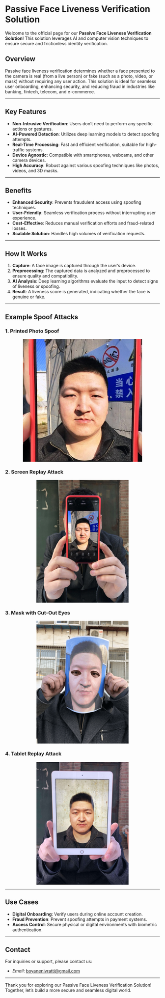 # Passive Face Liveness Verification Solution

Welcome to the official page for our **Passive Face Liveness Verification Solution**! This solution leverages AI and computer vision techniques to ensure secure and frictionless identity verification.

## Overview
Passive face liveness verification determines whether a face presented to the camera is real (from a live person) or fake (such as a photo, video, or mask) without requiring any user action. This solution is ideal for seamless user onboarding, enhancing security, and reducing fraud in industries like banking, fintech, telecom, and e-commerce.

---

## Key Features
- **Non-Intrusive Verification**: Users don’t need to perform any specific actions or gestures.
- **AI-Powered Detection**: Utilizes deep learning models to detect spoofing attempts.
- **Real-Time Processing**: Fast and efficient verification, suitable for high-traffic systems.
- **Device Agnostic**: Compatible with smartphones, webcams, and other camera devices.
- **High Accuracy**: Robust against various spoofing techniques like photos, videos, and 3D masks.

---

## Benefits
- **Enhanced Security**: Prevents fraudulent access using spoofing techniques.
- **User-Friendly**: Seamless verification process without interrupting user experience.
- **Cost-Effective**: Reduces manual verification efforts and fraud-related losses.
- **Scalable Solution**: Handles high volumes of verification requests.

---

## How It Works
1. **Capture**: A face image is captured through the user’s device.
2. **Preprocessing**: The captured data is analyzed and preprocessed to ensure quality and compatibility.
3. **AI Analysis**: Deep learning algorithms evaluate the input to detect signs of liveness or spoofing.
4. **Result**: A liveness score is generated, indicating whether the face is genuine or fake.

---

## Example Spoof Attacks

### 1. Printed Photo Spoof
<img src="images/samples/spoof/anti_mobile_original-photo-3.jpeg" alt="Printed Photo Spoof" style="max-height: 400px; width: auto; display: block; margin: 0 auto;">

### 2. Screen Replay Attack
<img src="images/samples/spoof/anti_mobile_original-photo-3.webp" alt="Screen Replay Attack" style="max-height: 400px; width: auto; display: block; margin: 0 auto;">

### 3. Mask with Cut-Out Eyes
<img src="images/samples/spoof/anti_print_cut_eye_curved_original-photo-1.png" alt="Mask with Cut-Out Eyes" style="max-height: 400px; width: auto; display: block; margin: 0 auto;">

### 4. Tablet Replay Attack
<img src="images/samples/spoof/anti_ipad_original-photo-2.jpg" alt="Tablet Replay Attack" style="max-height: 400px; width: auto; display: block; margin: 0 auto;">

---

## Use Cases
- **Digital Onboarding**: Verify users during online account creation.
- **Fraud Prevention**: Prevent spoofing attempts in payment systems.
- **Access Control**: Secure physical or digital environments with biometric authentication.

---

## Contact
For inquiries or support, please contact us:

- *Email*: [boyanenivratti@gmail.com](mailto:boyanenivratti@gmail.com)

---

Thank you for exploring our Passive Face Liveness Verification Solution! Together, let’s build a more secure and seamless digital world.

